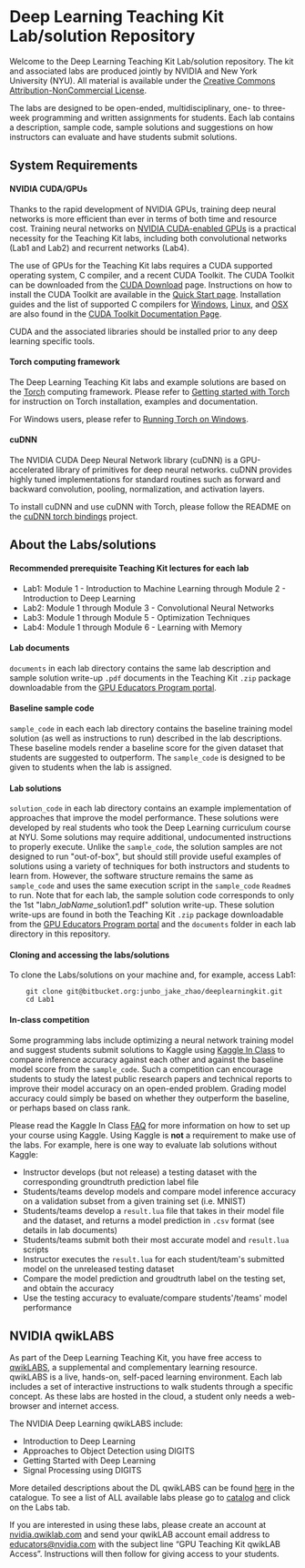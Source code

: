 # Deep Learning Teaching Kit Lab/solution Repository

Welcome to the Deep Learning Teaching Kit Lab/solution repository. The kit and associated labs are produced jointly by NVIDIA and New York University (NYU).  All material is available under the [Creative Commons Attribution-NonCommercial License](http://creativecommons.org/licenses/by-nc/4.0/).

The labs are designed to be open-ended, multidisciplinary, one- to three-week programming and written assignments for students. Each lab contains a description, sample code, sample solutions and suggestions on how instructors can evaluate and have students submit solutions. 

## System Requirements

#### NVIDIA CUDA/GPUs

Thanks to the rapid development of NVIDIA GPUs, training deep neural networks is more efficient than ever in terms of both time and resource cost. Training neural networks on [NVIDIA CUDA-enabled GPUs](https://developer.nvidia.com/cuda-gpus) is a practical necessity for the Teaching Kit labs, including both convolutional networks (Lab1 and Lab2) and recurrent networks (Lab4).

The use of GPUs for the Teaching Kit labs requires a CUDA supported operating system, C compiler, and a recent CUDA Toolkit. The CUDA Toolkit can be downloaded
from the [CUDA Download](https://developer.nvidia.com/cuda-downloads) page. Instructions on how to install the CUDA Toolkit are available in the
[Quick Start page](http://docs.nvidia.com/cuda/cuda-quick-start-guide/index.html). Installation guides and the list of supported C compilers for [Windows](http://docs.nvidia.com/cuda/cuda-installation-guide-microsoft-windows/index.html), [Linux](http://docs.nvidia.com/cuda/cuda-installation-guide-linux/index.html), and
[OSX](http://docs.nvidia.com/cuda/cuda-installation-guide-mac-os-x/index.html) are also found in the [CUDA Toolkit Documentation Page](http://docs.nvidia.com/cuda/index.html).

CUDA and the associated libraries should be installed prior to any deep learning specific tools.

#### Torch computing framework
    
The Deep Learning Teaching Kit labs and example solutions are based on the [Torch](http://torch.ch) computing framework. Please refer to [Getting started with Torch](http://torch.ch/docs/getting-started.html) for instruction on Torch installation, examples and documentation.

For Windows users, please refer to [Running Torch on Windows](https://github.com/torch/torch7/wiki/Windows#using-a-virtual-machine).

#### cuDNN

The NVIDIA CUDA Deep Neural Network library (cuDNN) is a GPU-accelerated library of primitives for deep neural networks. cuDNN provides highly tuned implementations for standard routines such as forward and backward convolution, pooling, normalization, and activation layers.

To install cuDNN and use cuDNN with Torch, please follow the README on the [cuDNN torch bindings](https://github.com/soumith/cudnn.torch) project.

## About the Labs/solutions

#### Recommended prerequisite Teaching Kit lectures for each lab
* Lab1: Module 1 - Introduction to Machine Learning through Module 2 - Introduction to Deep Learning
* Lab2: Module 1 through Module 3 - Convolutional Neural Networks
* Lab3: Module 1 through Module 5 - Optimization Techniques
* Lab4: Module 1 through Module 6 - Learning with Memory

#### Lab documents
`documents` in each lab directory contains the same lab description and sample solution write-up `.pdf` documents in the Teaching Kit `.zip` package downloadable from the [GPU Educators Program portal](https://developer.nvidia.com/educators).

#### Baseline sample code
`sample_code` in each each lab directory contains the baseline training model solution (as well as instructions to run) described in the lab descriptions. These baseline models render a baseline score for the given dataset that students are suggested to outperform. The `sample_code` is designed to be given to students when the lab is assigned.

#### Lab solutions
`solution_code` in each lab directory contains an example implementation of approaches that improve the model performance. These solutions were developed by real students who took the Deep Learning curriculum course at NYU. Some solutions may require additional, undocumented instructions to properly execute. 
Unlike the `sample_code`, the solution samples are not designed to run "out-of-box", but should still provide useful examples of solutions using a variety of techniques for both instructors and students to learn from.
However, the software structure remains the same as `sample_code` and uses the same execution script in the `sample_code` `Readme`s to run. 
Note that for each lab, the sample solution code corresponds to only the 1st "lab*n*_*labName*_solution1.pdf" solution write-up. These solution write-ups are found in both the Teaching Kit `.zip` package downloadable from the [GPU Educators Program portal](https://developer.nvidia.com/educators) and the `documents` folder in each lab directory in this repository.

#### Cloning and accessing the labs/solutions

To clone the Labs/solutions on your machine and, for example, access Lab1:
```
    git clone git@bitbucket.org:junbo_jake_zhao/deeplearningkit.git
    cd Lab1
```

#### In-class competition    
Some programming labs include optimizing a neural network training model and suggest students submit solutions to Kaggle using [Kaggle In Class](https://inclass.kaggle.com/) to compare inference accuracy against each other and against the baseline model score from the `sample_code`. Such a competition can encourage students to study the latest public research papers and technical reports to improve their model accuracy on an open-ended problem. Grading model accuracy could simply be based on whether they outperform the baseline, or perhaps based on class rank.

Please read the Kaggle In Class [FAQ](https://www.kaggle.com/wiki/KaggleInClass) for more information on how to set up your course using Kaggle. Using Kaggle is **not** a requirement to make use of the labs. For example, here is one way to evaluate lab solutions without Kaggle:

- Instructor develops (but not release) a testing dataset with the corresponding groundtruth prediction label file
- Students/teams develop models and compare model inference accuracy on a validation subset from a given training set (i.e. MNIST)
- Students/teams develop a `result.lua` file that takes in their model file and the dataset, and returns a model prediction in `.csv` format (see details in lab documents)
- Students/teams submit both their most accurate model and `result.lua` scripts
- Instructor executes the `result.lua` for each student/team's submitted model on the unreleased testing dataset
- Compare the model prediction and groudtruth label on the testing set, and obtain the accuracy
- Use the testing accuracy to evaluate/compare students'/teams' model performance

## NVIDIA qwikLABS

As part of the Deep Learning Teaching Kit, you have free access to [qwikLABS](https://nvidia.qwiklab.com), a supplemental and complementary learning resource. qwikLABS is a live, hands-on, self-paced learning environment. Each lab includes a set of interactive instructions to walk students through a specific concept. As these labs are hosted in the cloud, a student only needs a web-browser and internet access.

The NVIDIA Deep Learning qwikLABS include:
 
- Introduction to Deep Learning
- Approaches to Object Detection using DIGITS
- Getting Started with Deep Learning
- Signal Processing using DIGITS

More detailed descriptions about the DL qwikLABS can be found [here](https://nvidia.qwiklab.com/tags/Deep%20Learning) in the catalogue. To see a list of ALL available labs please go to [catalog](https://nvidia.qwiklab.com/catalog) and click on the Labs tab.

If you are interested in using these labs, please create an account at [nvidia.qwiklab.com](https://nvidia.qwiklab.com) and send your qwikLAB account email address to [educators@nvidia.com](educators@nvidia.com) with the subject line “GPU Teaching Kit qwikLAB Access”. Instructions will then follow for giving access to your students.